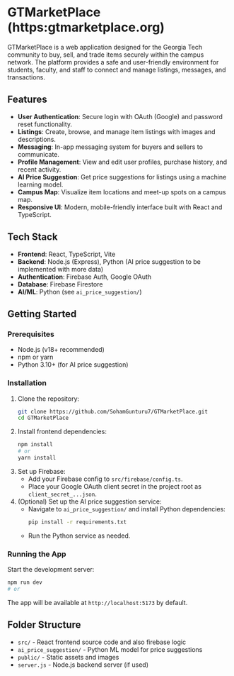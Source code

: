 
# GTMarketPlace (https:gtmarketplace.org)

GTMarketPlace is a web application designed for the Georgia Tech community to buy, sell, and trade items securely within the campus network. The platform provides a safe and user-friendly environment for students, faculty, and staff to connect and manage listings, messages, and transactions.

## Features

- **User Authentication**: Secure login with OAuth (Google) and password reset functionality.
- **Listings**: Create, browse, and manage item listings with images and descriptions.
- **Messaging**: In-app messaging system for buyers and sellers to communicate.
- **Profile Management**: View and edit user profiles, purchase history, and recent activity.
- **AI Price Suggestion**: Get price suggestions for listings using a machine learning model.
- **Campus Map**: Visualize item locations and meet-up spots on a campus map.
- **Responsive UI**: Modern, mobile-friendly interface built with React and TypeScript.

## Tech Stack

- **Frontend**: React, TypeScript, Vite
- **Backend**: Node.js (Express), Python (AI price suggestion to be implemented with more data)
- **Authentication**: Firebase Auth, Google OAuth
- **Database**: Firebase Firestore
- **AI/ML**: Python (see `ai_price_suggestion/`)

## Getting Started

### Prerequisites
- Node.js (v18+ recommended)
- npm or yarn
- Python 3.10+ (for AI price suggestion)

### Installation
1. Clone the repository:
   ```sh
   git clone https://github.com/SohamGunturu7/GTMarketPlace.git
   cd GTMarketPlace
   ```
2. Install frontend dependencies:
   ```sh
   npm install
   # or
   yarn install
   ```
3. Set up Firebase:
   - Add your Firebase config to `src/firebase/config.ts`.
   - Place your Google OAuth client secret in the project root as `client_secret_...json`.
4. (Optional) Set up the AI price suggestion service:
   - Navigate to `ai_price_suggestion/` and install Python dependencies:
     ```sh
     pip install -r requirements.txt
     ```
   - Run the Python service as needed.

### Running the App
Start the development server:
```sh
npm run dev
# or

```
The app will be available at `http://localhost:5173` by default.

## Folder Structure

- `src/` - React frontend source code and also firebase logic
- `ai_price_suggestion/` - Python ML model for price suggestions
- `public/` - Static assets and images
- `server.js` - Node.js backend server (if used)

